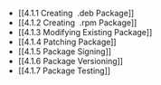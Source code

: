 

- [[4.1.1 Creating  .deb Package]]
- [[4.1.2 Creating  .rpm Package]]
- [[4.1.3 Modifying Existing Package]]
- [[4.1.4 Patching Package]]
- [[4.1.5 Package Signing]]
- [[4.1.6 Package Versioning]]
- [[4.1.7 Package Testing]]